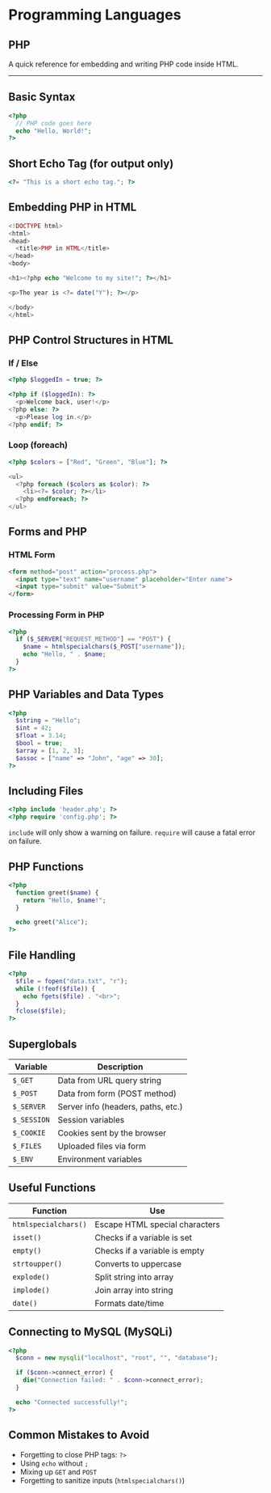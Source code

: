 # Programming Languages

## PHP 

A quick reference for embedding and writing PHP code inside HTML.

---

## Basic Syntax

```php
<?php
  // PHP code goes here
  echo "Hello, World!";
?>
```

## Short Echo Tag (for output only)
```php
<?= "This is a short echo tag."; ?>
```

## Embedding PHP in HTML
```php
<!DOCTYPE html>
<html>
<head>
  <title>PHP in HTML</title>
</head>
<body>

<h1><?php echo "Welcome to my site!"; ?></h1>

<p>The year is <?= date("Y"); ?></p>

</body>
</html>
```

## PHP Control Structures in HTML

### If / Else
```php
<?php $loggedIn = true; ?>

<?php if ($loggedIn): ?>
  <p>Welcome back, user!</p>
<?php else: ?>
  <p>Please log in.</p>
<?php endif; ?>
```

### Loop (foreach)
```php
<?php $colors = ["Red", "Green", "Blue"]; ?>

<ul>
  <?php foreach ($colors as $color): ?>
    <li><?= $color; ?></li>
  <?php endforeach; ?>
</ul>
```

## Forms and PHP

### HTML Form
```html
<form method="post" action="process.php">
  <input type="text" name="username" placeholder="Enter name">
  <input type="submit" value="Submit">
</form>
```

### Processing Form in PHP
```php
<?php
  if ($_SERVER["REQUEST_METHOD"] == "POST") {
    $name = htmlspecialchars($_POST["username"]);
    echo "Hello, " . $name;
  }
?>
```

## PHP Variables and Data Types
```php
<?php
  $string = "Hello";
  $int = 42;
  $float = 3.14;
  $bool = true;
  $array = [1, 2, 3];
  $assoc = ["name" => "John", "age" => 30];
?>
```

## Including Files
```php
<?php include 'header.php'; ?>
<?php require 'config.php'; ?>
```
`include` will only show a warning on failure.
`require` will cause a fatal error on failure.

## PHP Functions

```php
<?php
  function greet($name) {
    return "Hello, $name!";
  }

  echo greet("Alice");
?>
```

## File Handling
```php
<?php
  $file = fopen("data.txt", "r");
  while (!feof($file)) {
    echo fgets($file) . "<br>";
  }
  fclose($file);
?>
```

## Superglobals
| Variable    | Description                        |
| ----------- | ---------------------------------- |
| `$_GET`     | Data from URL query string         |
| `$_POST`    | Data from form (POST method)       |
| `$_SERVER`  | Server info (headers, paths, etc.) |
| `$_SESSION` | Session variables                  |
| `$_COOKIE`  | Cookies sent by the browser        |
| `$_FILES`   | Uploaded files via form            |
| `$_ENV`     | Environment variables              |

## Useful Functions
| Function             | Use                            |
| -------------------- | ------------------------------ |
| `htmlspecialchars()` | Escape HTML special characters |
| `isset()`            | Checks if a variable is set    |
| `empty()`            | Checks if a variable is empty  |
| `strtoupper()`       | Converts to uppercase          |
| `explode()`          | Split string into array        |
| `implode()`          | Join array into string         |
| `date()`             | Formats date/time              |

## Connecting to MySQL (MySQLi)
```php
<?php
  $conn = new mysqli("localhost", "root", "", "database");

  if ($conn->connect_error) {
    die("Connection failed: " . $conn->connect_error);
  }

  echo "Connected successfully!";
?>
```

## Common Mistakes to Avoid
- Forgetting to close PHP tags: `?>`
- Using `echo` without `;`
- Mixing up `GET` and `POST`
- Forgetting to sanitize inputs (`htmlspecialchars()`)
